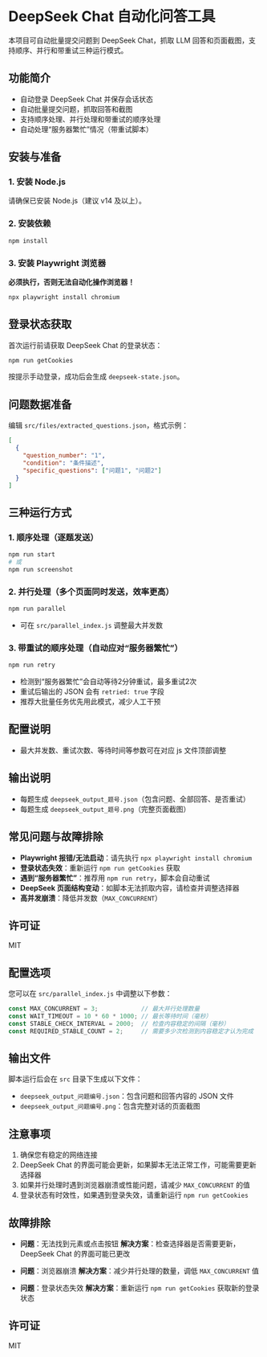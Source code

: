 # DeepSeek Chat 自动化问答工具

本项目可自动批量提交问题到 DeepSeek Chat，抓取 LLM 回答和页面截图，支持顺序、并行和带重试三种运行模式。

## 功能简介
- 自动登录 DeepSeek Chat 并保存会话状态
- 自动批量提交问题，抓取回答和截图
- 支持顺序处理、并行处理和带重试的顺序处理
- 自动处理“服务器繁忙”情况（带重试脚本）

## 安装与准备

### 1. 安装 Node.js
请确保已安装 Node.js（建议 v14 及以上）。

### 2. 安装依赖
```bash
npm install
```

### 3. 安装 Playwright 浏览器
**必须执行，否则无法自动化操作浏览器！**
```bash
npx playwright install chromium
```

## 登录状态获取
首次运行前请获取 DeepSeek Chat 的登录状态：
```bash
npm run getCookies
```
按提示手动登录，成功后会生成 `deepseek-state.json`。

## 问题数据准备
编辑 `src/files/extracted_questions.json`，格式示例：
```json
[
  {
    "question_number": "1",
    "condition": "条件描述",
    "specific_questions": ["问题1", "问题2"]
  }
]
```

## 三种运行方式

### 1. 顺序处理（逐题发送）
```bash
npm run start
# 或
npm run screenshot
```

### 2. 并行处理（多个页面同时发送，效率更高）
```bash
npm run parallel
```
- 可在 `src/parallel_index.js` 调整最大并发数

### 3. 带重试的顺序处理（自动应对“服务器繁忙”）
```bash
npm run retry
```
- 检测到“服务器繁忙”会自动等待2分钟重试，最多重试2次
- 重试后输出的 JSON 会有 `retried: true` 字段
- 推荐大批量任务优先用此模式，减少人工干预

## 配置说明
- 最大并发数、重试次数、等待时间等参数可在对应 js 文件顶部调整

## 输出说明
- 每题生成 `deepseek_output_题号.json`（包含问题、全部回答、是否重试）
- 每题生成 `deepseek_output_题号.png`（完整页面截图）

## 常见问题与故障排除
- **Playwright 报错/无法启动**：请先执行 `npx playwright install chromium`
- **登录状态失效**：重新运行 `npm run getCookies` 获取
- **遇到“服务器繁忙”**：推荐用 `npm run retry`，脚本会自动重试
- **DeepSeek 页面结构变动**：如脚本无法抓取内容，请检查并调整选择器
- **高并发崩溃**：降低并发数（`MAX_CONCURRENT`）

## 许可证
MIT
## 配置选项

您可以在 `src/parallel_index.js` 中调整以下参数：

```javascript
const MAX_CONCURRENT = 3;            // 最大并行处理数量
const WAIT_TIMEOUT = 10 * 60 * 1000; // 最长等待时间（毫秒）
const STABLE_CHECK_INTERVAL = 2000;  // 检查内容稳定的间隔（毫秒）
const REQUIRED_STABLE_COUNT = 2;     // 需要多少次检测到内容稳定才认为完成
```

## 输出文件

脚本运行后会在 `src` 目录下生成以下文件：

- `deepseek_output_问题编号.json`：包含问题和回答内容的 JSON 文件
- `deepseek_output_问题编号.png`：包含完整对话的页面截图

## 注意事项

1. 确保您有稳定的网络连接
2. DeepSeek Chat 的界面可能会更新，如果脚本无法正常工作，可能需要更新选择器
3. 如果并行处理时遇到浏览器崩溃或性能问题，请减少 `MAX_CONCURRENT` 的值
4. 登录状态有时效性，如果遇到登录失效，请重新运行 `npm run getCookies`

## 故障排除

- **问题**：无法找到元素或点击按钮
  **解决方案**：检查选择器是否需要更新，DeepSeek Chat 的界面可能已更改

- **问题**：浏览器崩溃
  **解决方案**：减少并行处理的数量，调低 `MAX_CONCURRENT` 值

- **问题**：登录状态失效
  **解决方案**：重新运行 `npm run getCookies` 获取新的登录状态

## 许可证

MIT
